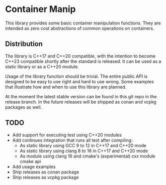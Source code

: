 Container Manip
===============

This library provides some basic container manipulation functions. They are intended as zero cost abstractions of common operations on containers.

Distribution
------------

The library is C++17 and C++20 compatible, with the intention to become C++23 compatible shortly after the standard is released. It can be used as a static library or as a C++20 module.

Usage of the library function should be trivial. The entire public API is designed to be easy to use right and hard to use wrong. Some examples that illustrate how and when to use this library are planned.

At the moment the latest stable version can be found in this git repo in the release branch. In the future releases will be shipped as conan and vcpkg packages as well.

TODO
----
 * Add support for executing test using C++20 modules
 * Add continues integration that runs all test after compiling:
    * As static library using GCC 9 to 12 in C++17 and C++20 mode
    * As static library using clang 8 to 16 in C++17 and C++20 mode
    * As module using clang 16 and cmake's (experimental) cxx module cmake api
 * Add usage examples
 * Ship releases as conan package
 * Ship releases as vcpkg package
